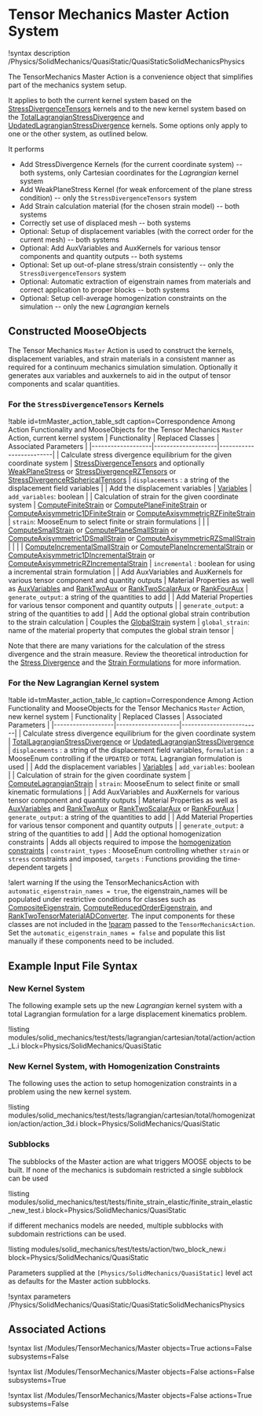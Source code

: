 # Tensor Mechanics Master Action System

!syntax description /Physics/SolidMechanics/QuasiStatic/QuasiStaticSolidMechanicsPhysics

The TensorMechanics Master Action is a convenience object that simplifies part of the
mechanics system setup.

It applies to both the current kernel system based on the [StressDivergenceTensors](/StressDivergenceTensors.md) kernels
and to the new kernel system based on the
[TotalLagrangianStressDivergence](/TotalLagrangianStressDivergence.md) and [UpdatedLagrangianStressDivergence](/UpdatedLagrangianStressDivergence.md) kernels.
Some options only apply to one or the other system, as outlined below.

It performs

- Add StressDivergence Kernels (for the current coordinate system) -- both systems, only Cartesian coordinates for the *Lagrangian* kernel system
- Add WeakPlaneStress Kernel (for weak enforcement of the plane stress condition) -- only the `StressDivergenceTensors` system
- Add Strain calculation material (for the chosen strain model) -- both systems
- Correctly set use of displaced mesh -- both systems
- Optional: Setup of displacement variables (with the correct order for the current mesh) -- both systems
- Optional: Add AuxVariables and AuxKernels for various tensor components and quantity outputs -- both systems
- Optional: Set up out-of-plane stress/strain consistently -- only the `StressDivergenceTensors` system
- Optional: Automatic extraction of eigenstrain names from materials and correct application to proper blocks -- both systems
- Optional: Setup cell-average homogenization constraints on the simulation -- only the new *Lagrangian* kernels

## Constructed MooseObjects

The Tensor Mechanics `Master` Action is used to construct the kernels, displacement variables, and strain materials in a consistent manner as required for a continuum mechanics simulation simulation. Optionally it generates aux variables and auxkernels to aid in the output of tensor components and scalar quantities.

### For the `StressDivergenceTensors` Kernels

!table id=tmMaster_action_table_sdt caption=Correspondence Among Action Functionality and MooseObjects for the Tensor Mechanics `Master` Action, current kernel system
| Functionality     | Replaced Classes   | Associated Parameters   |
|-------------------|--------------------|-------------------------|
| Calculate stress divergence equilibrium for the given coordinate system | [StressDivergenceTensors](/StressDivergenceTensors.md) and optionally [WeakPlaneStress](/WeakPlaneStress.md) or [StressDivergenceRZTensors](/StressDivergenceRZTensors.md) or [StressDivergenceRSphericalTensors](/StressDivergenceRSphericalTensors.md) | `displacements` : a string of the displacement field variables |
| Add the displacement variables | [Variables](syntax/Variables/index.md) | `add_variables`: boolean |
| Calculation of strain for the given coordinate system | [ComputeFiniteStrain](/ComputeFiniteStrain.md) or [ComputePlaneFiniteStrain](/ComputePlaneFiniteStrain.md) or [ComputeAxisymmetric1DFiniteStrain](/ComputeAxisymmetric1DFiniteStrain.md) or [ComputeAxisymmetricRZFiniteStrain](/ComputeAxisymmetricRZFiniteStrain.md) | `strain`: MooseEnum to select finite or strain formulations |
|   | [ComputeSmallStrain](/ComputeSmallStrain.md) or [ComputePlaneSmallStrain](/ComputePlaneSmallStrain.md) or [ComputeAxisymmetric1DSmallStrain](/ComputeAxisymmetric1DSmallStrain.md) or [ComputeAxisymmetricRZSmallStrain](/ComputeAxisymmetricRZSmallStrain.md) |   |
|   | [ComputeIncrementalSmallStrain](/ComputeIncrementalSmallStrain.md) or [ComputePlaneIncrementalStrain](/ComputePlaneIncrementalStrain.md) or [ComputeAxisymmetric1DIncrementalStrain](/ComputeAxisymmetric1DIncrementalStrain.md) or [ComputeAxisymmetricRZIncrementalStrain](/ComputeAxisymmetricRZIncrementalStrain.md) | `incremental` : boolean for using a incremental strain formulation |
| Add AuxVariables and AuxKernels for various tensor component and quantity outputs | Material Properties as well as [AuxVariables](/AuxVariables/index.md) and [RankTwoAux](/RankTwoAux.md) or [RankTwoScalarAux](/RankTwoScalarAux.md) or [RankFourAux](/RankFourAux.md) | `generate_output`: a string of the quantities to add |
| Add Material Properties for various tensor component and quantity outputs |  | `generate_output`: a string of the quantities to add |
| Add the optional global strain contribution to the strain calculation | Couples the [GlobalStrain](SolidMechanics/GlobalStrain/index.md) system | `global_strain`: name of the material property that computes the global strain tensor |

Note that there are many variations for the calculation of the stress divergence and the strain measure. Review the theoretical introduction for the [Stress Divergence](solid_mechanics/StressDivergence.md) and the [Strain Formulations](solid_mechanics/Strains.md) for more information.

### For the New Lagrangian Kernel system

!table id=tmMaster_action_table_lc caption=Correspondence Among Action Functionality and MooseObjects for the Tensor Mechanics `Master` Action, new kernel system
| Functionality     | Replaced Classes   | Associated Parameters   |
|-------------------|--------------------|-------------------------|
| Calculate stress divergence equilibrium for the given coordinate system | [TotalLagrangianStressDivergence](/TotalLagrangianStressDivergence.md) or [UpdatedLagrangianStressDivergence](/UpdatedLagrangianStressDivergence.md) | `displacements` : a string of the displacement field variables, `formulation` : a MooseEnum controlling if the `UPDATED` or `TOTAL` Lagrangian formulation is used |
| Add the displacement variables | [Variables](syntax/Variables/index.md) | `add_variables`: boolean |
| Calculation of strain for the given coordinate system | [ComputeLagrangianStrain](/ComputeLagrangianStrain.md) | `strain`: MooseEnum to select finite or small kinematic formulations |
| Add AuxVariables and AuxKernels for various tensor component and quantity outputs | Material Properties as well as [AuxVariables](/AuxVariables/index.md) and [RankTwoAux](/RankTwoAux.md) or [RankTwoScalarAux](/RankTwoScalarAux.md) or [RankFourAux](/RankFourAux.md) | `generate_output`: a string of the quantities to add |
| Add Material Properties for various tensor component and quantity outputs |  | `generate_output`: a string of the quantities to add |
| Add the optional homogenization constraints | Adds all objects required to impose the [homogenization constraints](Homogenization.md) | `constraint_types` : MooseEnum controlling whether `strain` or `stress` constraints and imposed, `targets` : Functions providing the time-dependent targets  |

!alert warning If the using the TensorMechanicsAction with
`automatic_eigenstrain_names = true`, the eigenstrain_names will be populated
under restrictive conditions for classes such as
[CompositeEigenstrain](CompositeEigenstrain.md),
[ComputeReducedOrderEigenstrain](ComputeReducedOrderEigenstrain.md), and
[RankTwoTensorMaterialADConverter](MaterialADConverter.md).  The input components for
these classes are not included in the
[!param](/Physics/SolidMechanics/QuasiStatic/QuasiStaticSolidMechanicsPhysics/eigenstrain_names) passed to the
`TensorMechanicsAction`.  Set the `automatic_eigenstrain_names = false` and
populate this list manually if these components need to be included.

## Example Input File Syntax

### New Kernel System

The following example sets up the new *Lagrangian* kernel system with a total Lagrangian formulation for a
large displacement kinematics problem.

!listing modules/solid_mechanics/test/tests/lagrangian/cartesian/total/action/action_L.i block=Physics/SolidMechanics/QuasiStatic

### New Kernel System, with Homogenization Constraints

The following uses the action to setup homogenization constraints in a problem using the new kernel system.

!listing modules/solid_mechanics/test/tests/lagrangian/cartesian/total/homogenization/action/action_3d.i block=Physics/SolidMechanics/QuasiStatic

### Subblocks

The subblocks of the Master action are what triggers MOOSE objects to be built.
If none of the mechanics is subdomain restricted a single subblock can be used

!listing modules/solid_mechanics/test/tests/finite_strain_elastic/finite_strain_elastic_new_test.i block=Physics/SolidMechanics/QuasiStatic

if different mechanics models are needed, multiple subblocks with subdomain restrictions
can be used.

!listing modules/solid_mechanics/test/tests/action/two_block_new.i block=Physics/SolidMechanics/QuasiStatic

Parameters supplied at the `[Physics/SolidMechanics/QuasiStatic]` level act as
defaults for the Master action subblocks.

!syntax parameters /Physics/SolidMechanics/QuasiStatic/QuasiStaticSolidMechanicsPhysics

## Associated Actions

!syntax list /Modules/TensorMechanics/Master objects=True actions=False subsystems=False

!syntax list /Modules/TensorMechanics/Master objects=False actions=False subsystems=True

!syntax list /Modules/TensorMechanics/Master objects=False actions=True subsystems=False
